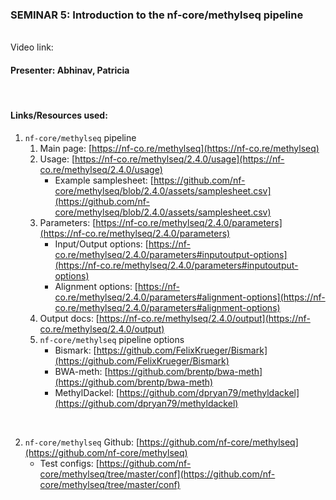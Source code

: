 ### SEMINAR 5: Introduction to the nf-core/methylseq pipeline

<br>
Video link: 

<br>

#### **Presenter: Abhinav, Patricia**

 <br> 

#### **Links/Resources used:**


1. `nf-core/methylseq` pipeline
    1. Main page: [https://nf-co.re/methylseq](https://nf-co.re/methylseq)
    2. Usage: [https://nf-co.re/methylseq/2.4.0/usage](https://nf-co.re/methylseq/2.4.0/usage)
        - Example samplesheet: [https://github.com/nf-core/methylseq/blob/2.4.0/assets/samplesheet.csv](https://github.com/nf-core/methylseq/blob/2.4.0/assets/samplesheet.csv)
    3. Parameters: [https://nf-co.re/methylseq/2.4.0/parameters](https://nf-co.re/methylseq/2.4.0/parameters)
        - Input/Output options: [https://nf-co.re/methylseq/2.4.0/parameters#inputoutput-options](https://nf-co.re/methylseq/2.4.0/parameters#inputoutput-options)
        - Alignment options: [https://nf-co.re/methylseq/2.4.0/parameters#alignment-options](https://nf-co.re/methylseq/2.4.0/parameters#alignment-options)
    4. Output docs: [https://nf-co.re/methylseq/2.4.0/output](https://nf-co.re/methylseq/2.4.0/output)
    5. `nf-core/methylseq` pipeline options
        - Bismark: [https://github.com/FelixKrueger/Bismark](https://github.com/FelixKrueger/Bismark)
        - BWA-meth: [https://github.com/brentp/bwa-meth](https://github.com/brentp/bwa-meth)
        - MethylDackel: [https://github.com/dpryan79/methyldackel](https://github.com/dpryan79/methyldackel)
   
<br>

2. `nf-core/methylseq` Github: [https://github.com/nf-core/methylseq](https://github.com/nf-core/methylseq)
    - Test configs: [https://github.com/nf-core/methylseq/tree/master/conf](https://github.com/nf-core/methylseq/tree/master/conf)